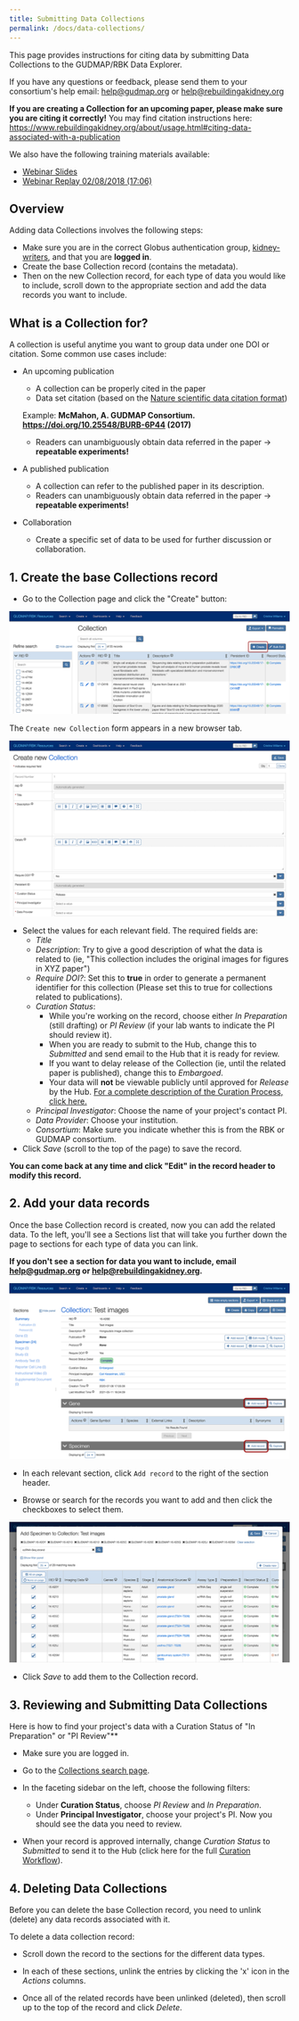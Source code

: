 ```yaml
---
title: Submitting Data Collections
permalink: /docs/data-collections/
---
```


<!-- uncomment when generating PDF in Atom
# Submitting Collections
-->
<!-- comment out when generating PDF in Atom
**[PDF version](https://github.com/informatics-isi-edu/gudmap-rbk/wiki/Submitting-Data-Collections.pdf)**
-->

This page provides instructions for citing data by submitting Data Collections to the GUDMAP/RBK Data Explorer.

If you have any questions or feedback, please send them to your consortium's help email: [help@gudmap.org](mailto:help@gudmap.org) or [help@rebuildingakidney.org](mailto:help@rebuildingakidney.org)

**If you are creating a Collection for an upcoming paper, please make sure you are citing it correctly!** You may find citation instructions here: https://www.rebuildingakidney.org/about/usage.html#citing-data-associated-with-a-publication

We also have the following training materials available:
* [Webinar Slides](https://docs.google.com/presentation/d/1cJBcdiuF67ze1qMSIOykghA569t8gdcALPRR22C5R7s/edit?usp=sharing)
* [Webinar Replay 02/08/2018 (17:06)](https://youtu.be/OCHq4GwzEFc)

<a name="overview"/>

## Overview

Adding data Collections involves the following steps:

* Make sure you are in the correct Globus authentication group, [kidney-writers](https://github.com/informatics-isi-edu/gudmap-rbk/wiki/Submitting-Protocols#1-join-the-kidney-writers-group), and that you are **logged in**.
* Create the base Collection record (contains the metadata).
* Then on the new Collection record, for each type of data you would like to include, scroll down to the appropriate section and add the data records you want to include.

## What is a Collection for?

A collection is useful anytime you want to group data under one DOI or citation. Some common use cases include:

* An upcoming publication
    * A collection can be properly cited in the paper
    * Data set citation (based on the [Nature scientific data citation format](http://blogs.nature.com/scientificdata/2016/07/14/data-citations-at-scientific-data))

    Example: **McMahon, A. GUDMAP Consortium. https://doi.org/10.25548/BURB-6P44  (2017)**

    * Readers can unambiguously obtain data referred in the paper → **repeatable experiments!**
* A published publication
    * A collection can refer to the published paper in its description.
    * Readers can unambiguously obtain data referred in the paper → **repeatable experiments!**
* Collaboration
    * Create a specific set of data to be used for further discussion or collaboration.
<!--
## Permanent ID (DOI)

* Digital Object Identifier (DOI)
    * DOI: 10.25548/BURB-6P44
    * DOI URL: https://doi.org/10.25548/BURB-6P44
* DOI issuance process
    * The collection metadata (Title, Description, PI, Consortium) is registered with the DOI registry which  means your data set is searchable no matter if the website URL changes.
    * The collection URL (our permalink URL) is registered with the DOI.   
* When is a DOI issued? When
    * _Require DOI?_ field equals "true"; and
    * _Curation Status_ field equals "Released"
    -->

<div class="page-break"></div>

## 1. Create the base Collections record

* Go to the Collection page and click the "Create" button:

![Screenshot of the Create Collection Record form](https://raw.githubusercontent.com/informatics-isi-edu/gudmap-rbk/master/wiki_images/submitting-data/collection-create-update.png)

  The `Create new Collection` form appears in a new browser tab.

  ![Screenshot of the Create Collection Record form](https://raw.githubusercontent.com/informatics-isi-edu/gudmap-rbk/master/wiki_images/submitting-data/collection-create-form-update.png)


* Select the values for each relevant field. The required fields are:
  * _Title_
  * _Description_: Try to give a good description of what the data is related to (ie, "This collection includes the original images for figures in XYZ paper")
  * _Require DOI?_: Set this to **true** in order to generate a permanent identifier for this collection (Please set this to true for collections related to publications).
  * _Curation Status_:
      * While you're working on the record, choose either _In Preparation_ (still drafting) or _PI Review_ (if your lab wants to indicate the PI should review it).
      * When you are ready to submit to the Hub, change this to _Submitted_ and send email to the Hub that it is ready for review.
      * If you want to delay release of the Collection (ie, until the related paper is published), change this to _Embargoed_.
      * Your data will **not** be viewable publicly until approved for _Release_ by the Hub. [For a complete description of the Curation Process, click here.](https://github.com/informatics-isi-edu/gudmap-rbk/wiki/Curation-Workflow)
  * _Principal Investigator_: Choose the name of your project's contact PI.
  * _Data Provider_: Choose your institution.
  * _Consortium_: Make sure you indicate whether this is from the RBK or GUDMAP consortium.
* Click _Save_ (scroll to the top of the page) to save the record.

**You can come back at any time and click "Edit" in the record header to modify this record.**

<div class="page-break"></div>

## 2. Add your data records

Once the base Collection record is created, now you can add the related data. To the left, you'll see a Sections list that will take you further down the page to sections for each type of data you can link.

**If you don't see a section for data you want to include, email [help@gudmap.org](help@gudmap.org) or [help@rebuildingakidney.org](help@rebuildingakidney.org).**

[![Screenshot of the Create Collection Record form](https://raw.githubusercontent.com/informatics-isi-edu/gudmap-rbk/master/wiki_images/submitting-data/collections-record-blank-update.png)](https://raw.githubusercontent.com/informatics-isi-edu/gudmap-rbk/master/wiki_images/submitting-data/collections-record-blank-update.png)

* In each relevant section, click `Add record` to the right of the section header.

* Browse or search for the records you want to add and then click the checkboxes to select them.

![Screenshot of the Create Collection Record form](https://raw.githubusercontent.com/informatics-isi-edu/gudmap-rbk/master/wiki_images/submitting-data/collection-record-blank-select-update.png)

* Click _Save_ to add them to the Collection record.  

<div class="page-break"></div>

## 3. Reviewing and Submitting Data Collections

Here is how to find your project's data with a Curation Status of "In Preparation" or "PI Review"**

* Make sure you are logged in.

* Go to the [Collections search page](https://www.gudmap.org/chaise/record/#2/Common:Collection/).

* In the faceting sidebar on the left, choose the following filters:
    * Under **Curation Status**, choose _PI Review_ and _In Preparation_.
    * Under **Principal Investigator**, choose your project's PI. Now you should see the data you need to review.

* When your record is approved internally, change _Curation Status_ to _Submitted_ to send it to the Hub (click here for the full [Curation Workflow](https://github.com/informatics-isi-edu/gudmap-rbk/wiki/Curation-Workflow)).


<div class="page-break"></div>

## 4. Deleting Data Collections

Before you can delete the base Collection record, you need to unlink (delete) any data records associated with it.

To delete a data collection record:

* Scroll down the record to the sections for the different data types.

* In each of these sections, unlink the entries by clicking the 'x' icon in the _Actions_ columns.

* Once all of the related records have been unlinked (deleted), then scroll up to the top of the record and click _Delete_.
